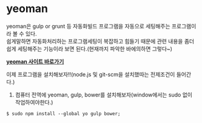 # yeoman
yeoman은 gulp or grunt 등 자동화빌드 프로그램을 자동으로 세팅해주는 프로그램이라 볼 수 있다.  
쉽게말하면 자동화처리하는 프로그램세팅이 복잡하고 힘들기 때문에 관련 내용을 좀더 쉽게 세팅해주는 기능이라 보면 된다.(현재까지 파악한 바에의하면 그렇다~)

**[yeoman 사이트 바로가기](http://yeoman.io)**

이제 프로그램을 설치해보자!!(node.js 및 git-scm을 설치했따는 전제조건이 들어간다.)

1. 컴퓨터 전역에 yeoman, gulp, bower를 설치해보자(window에서는 sudo 없이 작업하여야한다.)
```git
$ sudo npm install --global yo gulp bower;
```
